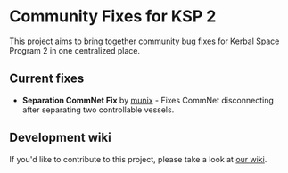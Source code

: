 # Community Fixes for KSP 2
This project aims to bring together community bug fixes for Kerbal Space Program 2 in one centralized place.

## Current fixes
- **Separation CommNet Fix** by [munix](https://github.com/jan-bures) - Fixes CommNet disconnecting after separating two controllable vessels.

## Development wiki
If you'd like to contribute to this project, please take a look at [our wiki](https://github.com/Bit-Studios/CommunityFixes/wiki/Adding-your-fix).